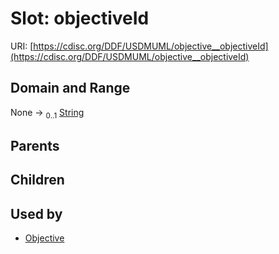 
# Slot: objectiveId




URI: [https://cdisc.org/DDF/USDMUML/objective__objectiveId](https://cdisc.org/DDF/USDMUML/objective__objectiveId)


## Domain and Range

None &#8594;  <sub>0..1</sub> [String](types/String.md)

## Parents


## Children


## Used by

 * [Objective](Objective.md)
